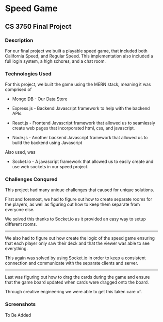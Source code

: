 # Speed Game

## CS 3750 Final Project

### Description

For our final project we built a playable speed game, that included both California Speed, and Regular Speed. This implementation also included a full login system, a high schores, and a chat room.

### Technologies Used

For this project, we built the game using the MERN stack, meaning it was comprised of

- Mongo DB - Our Data Store

- Express.js - Backend Javascript framework to help with the backend APIs

- React.js - Frontend Javascript framework that allowed us to seamlessly create web pages that incorporated html, css, and javascript.

- Node.js - Another backend Javascript framework that allowed us to build the backend using Javascript

Also used, was

- Socket.io - A javascript framework that allowed us to easily create and use web sockets in our speed project.

### Challenges Conqured

This project had many unique challenges that caused for unique solutions.

First and foremost, we had to figure out how to create separate rooms for the players, as well as figuring out how to keep them separate from everyone else.

We solved this thanks to Socket.io as it provided an easy way to setup different rooms.

----------------------------------------

We also had to figure out how create the logic of the speed game ensuring that each player only saw their deck and that the viewer was able to see everything.

This again was solved by using Socket.io in order to keep a consistent connection and communicate with the separate clients and server.

----------------------------------------

Last was figuring out how to drag the cards during the game and ensure that the game board updated when cards were dragged onto the board.

Through creative engineering we were able to get this taken care of.

### Screenshots

To Be Added






